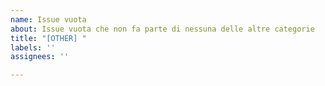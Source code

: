 ```yaml
---
name: Issue vuota
about: Issue vuota che non fa parte di nessuna delle altre categorie
title: "[OTHER] "
labels: ''
assignees: ''

---
```



